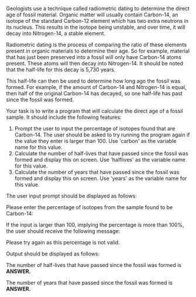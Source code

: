 Geologists use a technique called radiometric dating to determine the direct age of fossil material. Organic matter will usually contain Carbon-14, an isotope of the standard Carbon-12 element which has two extra neutrons in its nucleus. This results in the isotope being unstable, and over time, it will decay into Nitrogen-14, a stable element.

Radiometric dating is the process of comparing the ratio of these elements present in organic materials to determine their age. So for example, material that has just been preserved into a fossil will only have Carbon-14 atoms present. These atoms will then decay into Nitrogen-14. It should be noted that the half-life for this decay is 5,730 years. 

This half-life can then be used to determine how long ago the fossil was formed. For example, if the amount of Carbon-14 and Nitrogen-14 is equal, then half of the original Carbon-14 has decayed, so one half-life has past since the fossil was formed. 

Your task is to write a program that will calculate the direct age of a fossil sample. It should include the following features:
1. Prompt the user to input the percentage of isotopes found that are Carbon-14. The user should be asked to try running the program again if the value they enter is larger than 100. Use 'carbon' as the variable name for this value. 
2. Calculate the number of half-lives that have passed since the fossil was formed and display this on screen. Use 'halflives' as the variable name for this value. 
3. Calculate the number of years that have passed since the fossil was formed and display this on screen. Use 'years' as the variable name for this value. 

The user input prompt should be displayed as follows:

Please enter the percentage of isotopes from the sample found to be Carbon-14:

If the input is larger than 100, implying the percentage is more than 100%, the user should receive the following message:

Please try again as this percentage is not valid. 

Output should be displayed as follows:

The number of half-lives that have passed since the fossil was formed is **ANSWER.**

The number of years that have passed since the fossil was formed is **ANSWER.**
